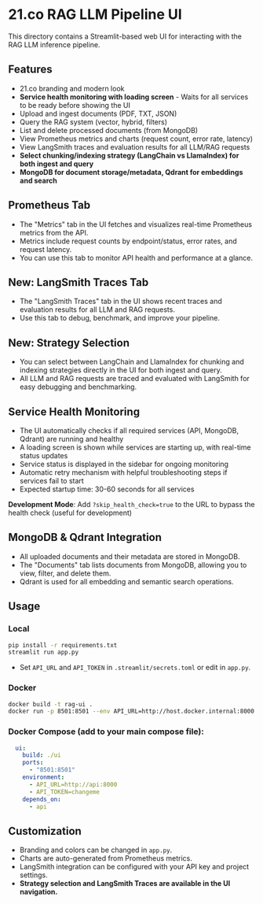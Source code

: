 # 21.co RAG LLM Pipeline UI

This directory contains a Streamlit-based web UI for interacting with the RAG LLM inference pipeline.

## Features
- 21.co branding and modern look
- **Service health monitoring with loading screen** - Waits for all services to be ready before showing the UI
- Upload and ingest documents (PDF, TXT, JSON)
- Query the RAG system (vector, hybrid, filters)
- List and delete processed documents (from MongoDB)
- View Prometheus metrics and charts (request count, error rate, latency)
- View LangSmith traces and evaluation results for all LLM/RAG requests
- **Select chunking/indexing strategy (LangChain vs LlamaIndex) for both ingest and query**
- **MongoDB for document storage/metadata, Qdrant for embeddings and search**

## Prometheus Tab
- The "Metrics" tab in the UI fetches and visualizes real-time Prometheus metrics from the API.
- Metrics include request counts by endpoint/status, error rates, and request latency.
- You can use this tab to monitor API health and performance at a glance.

## New: LangSmith Traces Tab
- The "LangSmith Traces" tab in the UI shows recent traces and evaluation results for all LLM and RAG requests.
- Use this tab to debug, benchmark, and improve your pipeline.

## New: Strategy Selection
- You can select between LangChain and LlamaIndex for chunking and indexing strategies directly in the UI for both ingest and query.
- All LLM and RAG requests are traced and evaluated with LangSmith for easy debugging and benchmarking.

## Service Health Monitoring
- The UI automatically checks if all required services (API, MongoDB, Qdrant) are running and healthy
- A loading screen is shown while services are starting up, with real-time status updates
- Service status is displayed in the sidebar for ongoing monitoring
- Automatic retry mechanism with helpful troubleshooting steps if services fail to start
- Expected startup time: 30-60 seconds for all services

**Development Mode**: Add `?skip_health_check=true` to the URL to bypass the health check (useful for development)

## MongoDB & Qdrant Integration
- All uploaded documents and their metadata are stored in MongoDB.
- The "Documents" tab lists documents from MongoDB, allowing you to view, filter, and delete them.
- Qdrant is used for all embedding and semantic search operations.

## Usage

### Local
```bash
pip install -r requirements.txt
streamlit run app.py
```
- Set `API_URL` and `API_TOKEN` in `.streamlit/secrets.toml` or edit in `app.py`.

### Docker
```bash
docker build -t rag-ui .
docker run -p 8501:8501 --env API_URL=http://host.docker.internal:8000 --env API_TOKEN=changeme rag-ui
```

### Docker Compose (add to your main compose file):
```yaml
  ui:
    build: ./ui
    ports:
      - "8501:8501"
    environment:
      - API_URL=http://api:8000
      - API_TOKEN=changeme
    depends_on:
      - api
```

## Customization
- Branding and colors can be changed in `app.py`.
- Charts are auto-generated from Prometheus metrics.
- LangSmith integration can be configured with your API key and project settings.
- **Strategy selection and LangSmith Traces are available in the UI navigation.** 